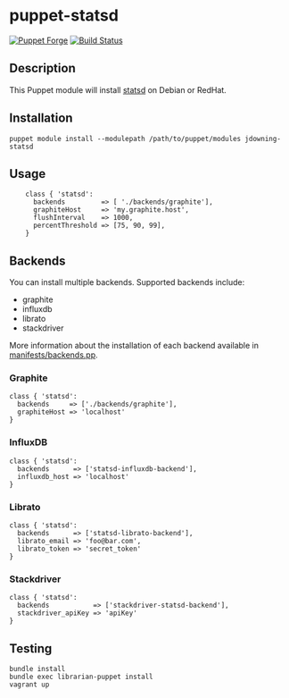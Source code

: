 # puppet-statsd

[![Puppet Forge](http://img.shields.io/puppetforge/v/jdowning/statsd.svg)](https://forge.puppetlabs.com/jdowning/statsd) [![Build Status](https://travis-ci.org/justindowning/puppet-statsd.png)](https://travis-ci.org/justindowning/puppet-statsd)

## Description

This Puppet module will install [statsd](https://github.com/etsy/statsd/) on Debian or RedHat.

## Installation

`puppet module install --modulepath /path/to/puppet/modules jdowning-statsd`

## Usage
```puppet
    class { 'statsd':
      backends         => [ './backends/graphite'],
      graphiteHost     => 'my.graphite.host',
      flushInterval    => 1000,
      percentThreshold => [75, 90, 99],
    }
```

## Backends

You can install multiple backends. Supported backends include:  
* graphite  
* influxdb  
* librato  
* stackdriver  

More information about the installation of each backend available in [manifests/backends.pp](https://github.com/justindowning/puppet-statsd/blob/master/manifests/backends.pp).

### Graphite

```
class { 'statsd':
  backends     => ['./backends/graphite'],
  graphiteHost => 'localhost'
}
```

### InfluxDB

```
class { 'statsd':
  backends      => ['statsd-influxdb-backend'],
  influxdb_host => 'localhost'
}
```

### Librato

```
class { 'statsd':
  backends      => ['statsd-librato-backend'],
  librato_email => 'foo@bar.com',
  librato_token => 'secret_token'
}
```

### Stackdriver

```
class { 'statsd':
  backends           => ['stackdriver-statsd-backend'],
  stackdriver_apiKey => 'apiKey'
}
```

## Testing

```
bundle install
bundle exec librarian-puppet install
vagrant up
```

